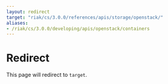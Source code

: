 ```yaml
---
layout: redirect
target: "riak/cs/3.0.0/references/apis/storage/openstack/"
aliases:
- /riak/cs/3.0.0/developing/apis/openstack/containers
---
```


# Redirect

This page will redirect to `target`.
